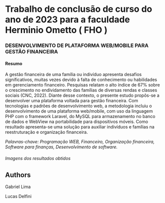 <h1> Trabalho de conclusão de curso do ano de 2023 para a faculdade Herminio Ometto ( FHO ) </h1> 

<h3> DESENVOLVIMENTO DE PLATAFORMA WEB/MOBILE PARA GESTÃO FINANCEIRA  </h3>

<h4> Resumo </h4>

<p>A gestão financeira de uma família ou indivíduo apresenta desafios significativos, muitas vezes devido à falta de conhecimento ou habilidades em gerenciamento financeiro. Pesquisas relatam o alto índice de 67% sobre o crescimento no endividamento das famílias de diversas rendas e classes sociais (CNC, 2022).  Diante desse contexto, o presente estudo propôs-se a desenvolver uma plataforma voltada para gestão financeira. Com tecnologias e padrões de desenvolvimento web, a metodologia incluiu o desenvolvimento de uma plataforma web/mobile, com uso da linguagem PHP com o framework Laravel, do MySQL para armazenamento no banco de dados e WebView na portabilidade para dispositivos móveis. Como resultado apresenta-se uma solução para auxiliar indivíduos e famílias na reestruturação e organização financeira. </p>

<p><i>Palavras-chave: Programação WEB, Financeiro, Organização financeira, Software para finanças, Desenvolvimento de software.</i></p>


<h6> Imagens dos resultados obtidos </h6>






## Authors

Gabriel Lima

Lucas Delfini
